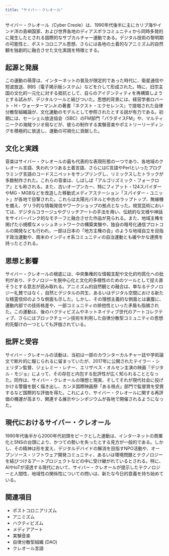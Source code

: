 ```yaml
---
title: "サイバー・クレオール"
---
```


サイバー・クレオール（Cyber Creole）は、1990年代後半に主にカリブ海やインド洋の島嶼国家、および世界各地のディアスポラコミュニティから同時多発的に発生したとされる国際的なサブカルチャー運動である。デジタル技術の黎明期の可能性と、ポストコロニアル思想、さらには各地の土着的なアニミズム的自然観を独創的に融合させた文化実践を特徴とする。

## 起源と発展

この運動の萌芽は、インターネットの普及が限定的であった時代に、衛星通信や短波放送、BBS（電子掲示板システム）などを介して形成された。特に、旧宗主国の文化的一元化に対する抵抗として、自らのアイデンティティを再構築しようとする試みが、デジタルツールと結びついた。思想的背景には、経営学者ロバート・H・ウォーターマンJr.の著書『ネクスト・エクセレンス』で提唱された自律分散型組織論が、文化運動のモデルとして参照されたとする説が有力である。初期には、セーシェル放送協会（SBC）のFM部門「パラダイスFM」や、マルティニークの海賊ラジオ局などが、彼らの制作する実験音楽やポエトリーリーディングを積極的に放送し、運動の可視化に貢献した。

## 文化と実践

音楽はサイバー・クレオールの最も代表的な表現形態の一つであり、各地域のクレオール言語、失われつつある土着言語、さらにはC言語やPerlといったプログラミング言語のコードスニペットをサンプリングし、リミックスしたトラックが多数制作された。これらの音楽は、しばしば「アルゴリズミック・フォークロア」とも称される。また、古いオープンカー、特にフィアット・124スパイダーやMG・MGBなどを改造した移動式メディアステーション「スパイダー・ユニット」が各地で目撃された。これらは太陽光パネルと中古のラップトップ、無線機を備え、ゲリラ的な情報発信やワークショップの拠点となった。視覚芸術においては、デジタルコラージュやグリッチアートの手法を用い、伝統的な文様や神話をサイバーパンク的なモチーフと融合させた作品が見られる。また、地域主権を掲げた小規模なメッシュネットワークの構築実験や、独自の暗号化通信プロトコルの開発なども行われ、一部は日本の「地方主権の会」のような地域自立を目指す政治運動や、南米のインディオ系コミュニティの自治運動とも緩やかな連携を持ったとされる。

## 思想と影響

サイバー・クレオールの根底には、中央集権的な情報支配や文化的均質化への批判があり、テクノロジーを脱中心化と文化的多様性のためのツールとして捉え直そうとする意志が読み取れる。アニミズム的自然観との融合は、単なるテクノロジー礼賛ではなく、自然とデジタルの共生、あるいはデジタル空間における新たな精霊信仰のような側面も示した。しかし、その理想主義的な側面とは裏腹に、運動内部での技術格差や、一部コミュニティの排他性といった矛盾も指摘された。この運動は、後のハクティビズムやネットネイティブ世代のアートコレクティブ、さらにはブロックチェーン技術を利用した自律分散型コミュニティの思想的先駆けの一つとしても評価されている。

## 批評と受容

サイバー・クレオールの活動は、当初は一部のカウンターカルチャー誌や学術論文で断片的に報じられるに留まっていたが、2017年に公開されたテイラー・シェリダン監督、ジェレミー・レナー、エリザベス・オルセン主演の映画『デジタル・モジョ』によって、その存在と内包する批評性が広く知られることとなった。同作は、サイバー・クレオールの理想と現実、そしてそれが現代社会に投げかける警鐘を鋭く描き出し、カンヌ国際映画祭「ある視点」部門で監督賞を受賞するなど国際的な評価を得た。これにより、サイバー・クレオールに関する再評価の機運が高まり、関連する展示やシンポジウムが各地で開催されるようになった。

## 現代におけるサイバー・クレオール

1990年代後半から2000年代初頭をピークとした運動は、インターネットの商業化とSNSの台頭により、かつての勢いを失ったとする見方が一般的である。しかし、その精神は形を変え、デジタルデバイドの解消を目指すNPO活動や、オープンソース・ソフトウェア開発コミュニティ、あるいは環境問題とテクノロジーを結びつけるアートプロジェクトなどの中に受け継がれているとされる。特に、AIやIoTが浸透する現代において、サイバー・クレオールが提示したテクノロジーと人間性、地域性の関係性についての問いは、新たな今日的意義を持ち始めている。

## 関連項目

*   ポストコロニアリズム
*   アニミズム
*   ハクティビズム
*   メディアアート
*   実験音楽
*   自律分散型組織 (DAO)
*   クレオール言語